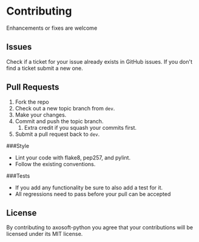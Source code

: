 # Contributing
Enhancements or fixes are welcome

## Issues
Check if a ticket for your issue already exists in GitHub issues. If you don't find a ticket submit a new one.

## Pull Requests
1. Fork the repo
1. Check out a new topic branch from `dev`.
1. Make your changes.
1. Commit and push the topic branch.
    1. Extra credit if you squash your commits first.
1. Submit a pull request back to `dev`.

###Style
- Lint your code with flake8, pep257, and pylint.
- Follow the existing conventions.

###Tests
- If you add any functionality be sure to also add a test for it.
- All regressions need to pass before your pull can be accepted

## License
By contributing to axosoft-python you agree that your contributions will be licensed under its MIT license.
